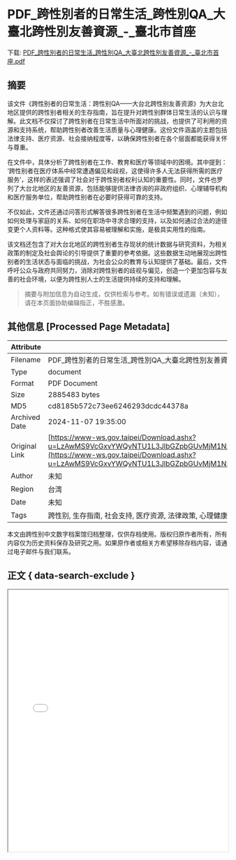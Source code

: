 # PDF_跨性別者的日常生活_跨性別QA_大臺北跨性別友善資源_-_臺北市首座

<!-- tcd_download_link -->
下载: <a href="../PDF_跨性別者的日常生活_跨性別QA_大臺北跨性別友善資源_-_臺北市首座.pdf" download>PDF_跨性別者的日常生活_跨性別QA_大臺北跨性別友善資源_-_臺北市首座.pdf</a>
<!-- tcd_download_link_end -->

## 摘要

<!-- tcd_abstract -->
该文件《跨性别者的日常生活：跨性别QA——大台北跨性别友善资源》为大台北地区提供的跨性别者相关的生存指南，旨在提升对跨性别群体日常生活的认识与理解。此文档不仅探讨了跨性别者在日常生活中所面对的挑战，也提供了可利用的资源和支持系统，帮助跨性别者改善生活质量与心理健康。这份文件涵盖的主题包括法律支持、医疗资源、社会接纳程度等，以确保跨性别者在各个层面都能获得关怀与尊重。

在文件中，具体分析了跨性别者在工作、教育和医疗等领域中的困境。其中提到： ‘跨性别者在医疗体系中经常遭遇偏见和歧视，这使得许多人无法获得所需的医疗服务’，这样的表述强调了社会对于跨性别者权利认知的重要性。同时，文件也罗列了大台北地区的友善资源，包括能够提供法律咨询的非政府组织、心理辅导机构和医疗服务单位，帮助跨性别者在必要时获得可靠的支持。

不仅如此，文件还通过问答形式解答很多跨性别者在生活中频繁遇到的问题，例如如何处理与家庭的关系、如何在职场中寻求合理的支持，以及如何通过合法的途径变更个人资料等。这种格式使其容易被理解和实施，是极具实用性的指南。

该文档还包含了对大台北地区的跨性别者生存现状的统计数据与研究资料，为相关政策的制定及社会舆论的引导提供了重要的参考依据。这些数据生动地展现出跨性别者的生活状态与面临的挑战，为社会公众的教育与认知提供了基础。最后，文件呼吁公众与政府共同努力，消除对跨性别者的歧视与偏见，创造一个更加包容与友善的社会环境，以便为跨性别人士的生活提供持续的支持和理解。

<!-- tcd_abstract_end -->

> 摘要与附加信息为自动生成，仅供检索与参考。如有错误或遗漏（未知），请在本页面协助编辑指正，不胜感激。

## 其他信息 [Processed Page Metadata]

| Attribute       | Value                                  |
|-----------------|----------------------------------------|
| Filename        | PDF_跨性別者的日常生活_跨性別QA_大臺北跨性別友善資源_-_臺北市首座.pdf                             |
| Type            | document                                 |
| Format          | PDF Document                               |
| Size            | 2885483 bytes                           |
| MD5             | cd8185b572c73ee6246293dcdc44378a                                  |
| Archived Date   | 2024-11-07 19:35:00                             |
| Original Link   | [https://www-ws.gov.taipei/Download.ashx?u=LzAwMS9VcGxvYWQvNTU1L3JlbGZpbGUvMjM1NzUvMTIyNTU3L2QxNTEwYWY1LWJiMTAtNDlhNC04MGY1LTM1MTU4NGM3OTU5Ny5wZGY%3D&n=6Leo5oCn5Yil55qE5pel5bi455Sf5rS7LTExMOW5tDEx5pyI6KO95L2cLnBkZg%3D%3D&icon=..pdf](https://www-ws.gov.taipei/Download.ashx?u=LzAwMS9VcGxvYWQvNTU1L3JlbGZpbGUvMjM1NzUvMTIyNTU3L2QxNTEwYWY1LWJiMTAtNDlhNC04MGY1LTM1MTU4NGM3OTU5Ny5wZGY%3D&n=6Leo5oCn5Yil55qE5pel5bi455Sf5rS7LTExMOW5tDEx5pyI6KO95L2cLnBkZg%3D%3D&icon=..pdf)                         |
| Author          | 未知                               |
| Region          | 台湾                               |
| Date            | 未知                                 |
| Tags            | 跨性别, 生存指南, 社会支持, 医疗资源, 法律政策, 心理健康, 大台北, 跨性别友善资源                                 |

本文由跨性别中文数字档案馆归档整理，仅供存档使用。版权归原作者所有，所有内容仅为历史资料保存及研究之用。如果原作者或相关方希望移除存档内容，请通过电子邮件与我们联系。

## 正文 { data-search-exclude }

<!-- tcd_main_text -->
<iframe src="../PDF_跨性別者的日常生活_跨性別QA_大臺北跨性別友善資源_-_臺北市首座.pdf" width="100%" height="600px">
    <p>无法显示PDF，请下载查看。</p>
</iframe>
<!-- tcd_main_text_end -->

